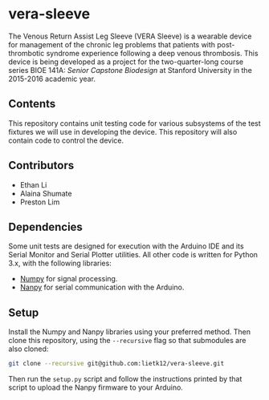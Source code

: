 # vera-sleeve
The Venous Return Assist Leg Sleeve (VERA Sleeve) is a wearable device for management of the chronic leg problems that patients with post-thrombotic syndrome experience following a deep venous thrombosis. This device is being developed as a project for the two-quarter-long course series BIOE 141A: *Senior Capstone Biodesign* at Stanford University in the 2015-2016 academic year.

## Contents
This repository contains unit testing code for various subsystems of the test fixtures we will use in developing the device. This repository will also contain code to control the device.

## Contributors
* Ethan Li
* Alaina Shumate
* Preston Lim

## Dependencies
Some unit tests are designed for execution with the Arduino IDE and its Serial Monitor and Serial Plotter utilities. All other code is written for Python 3.x, with the following libraries:
* [Numpy](http://www.numpy.org/) for signal processing.
* [Nanpy](https://nanpy.github.io/) for serial communication with the Arduino.

## Setup
Install the Numpy and Nanpy libraries using your preferred method. Then clone this repository, using the `--recursive` flag so that submodules are also cloned:
```sh
git clone --recursive git@github.com:lietk12/vera-sleeve.git
```

Then run the `setup.py` script and follow the instructions printed by that script to upload the Nanpy firmware to your Arduino.
